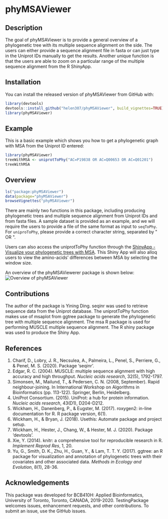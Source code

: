
<!-- README.md is generated from README.Rmd. Please edit that file -->

# phyMSAViewer

<!-- badges: start -->

<!-- badges: end -->

## Description

The goal of phyMSAViewer is to provide a general overview of a
phylogenetic tree with its multiple sequence alignment on the side. The
users can either provide a sequence alignment file in fasta or can just
type in the Uniprot IDs manually to get the results. Another unique
function is that the users are able to zoom on a particular range of the
multiple sequence alignment from the R ShinyApp.

## Installation

You can install the released version of phyMSAViewer from GitHub with:

``` r
library(devtools)
devtools::install_github("helen307/phyMSAViewer", build_vignettes=TRUE)
library(phyMSAViewer)
```

## Example

This is a basic example which shows you how to get a phylogenetic graph
with MSA from the Uniprot ID entered:

``` r
library(phyMSAViewer)
treeWithMSA <- uniprotToPhy("AC=P19838 OR AC=Q00653 OR AC=Q01201")
treeWithMSA
```

## Overview

``` r
ls("package:phyMSAViewer")
data(package="phyMSAViewer")
browseVignettes("phyMSAViewer")
```

There are mainly two functions in this package, including producing
phylogenetic trees and multiple sequence alignment from Uniprot IDs and
from fasta files. A sample dataset is provided as an example, and we
will require the users to provide a file of the same format as input to
`seqToPhy`. For `uniproToPhy`, please provide a correct character
string, separated by " OR ".

Users can also access the uniprotToPhy function through the [ShinyApp -
Visualize your phylogenetic trees with
MSA](https://helen307.shinyapps.io/phyMSAViewer-ShinyApp/). This Shiny
App will also alloq users to view the amino-acids’ differences between
MSA by selecting the window size.

An overview of the phyMSAViewerer package is shown below: ![Overview of
phyMSAViewer](man/figures/overview.png)

## Contributions

The author of the package is Yining Ding. seqinr was used to retrieve
sequence data from the Uniprot database. The uniprotToPhy function makes
use of msaplot from ggtree package to generate the phylogenetic tree
with multiple sequence alignment. The msa R package is used for
performing MUSCLE multiple sequence alignment. The R shiny package was
used to produce the Shiny App.

## References

1.  Charif, D., Lobry, J. R., Necsulea, A., Palmeira, L., Penel, S.,
    Perriere, G., & Penel, M. S. (2020). Package ‘seqinr’.
2.  Edgar, R. C. (2004). MUSCLE: multiple sequence alignment with high
    accuracy and high throughput. *Nucleic acids research*, 32(5),
    1792-1797.
3.  Simonsen, M., Mailund, T., & Pedersen, C. N. (2008, September).
    Rapid neighbour-joining. In International Workshop on Algorithms in
    Bioinformatics (pp. 113-122). Springer, Berlin, Heidelberg.
4.  UniProt Consortium. (2015). UniProt: a hub for protein information.
    *Nucleic acids research*, 43(D1), D204-D212.
5.  Wickham, H., Danenberg, P., & Eugster, M. (2017). roxygen2: in-line
    documentation for R. R package version, 6(1).
6.  Wickham, H., & Bryan, J. (2018). Usethis: Automate package and
    project setup.
7.  Wickham, H., Hester, J., Chang, W., & Hester, M. J. (2020). Package
    ‘devtools’.
8.  Xie, Y. (2014). knitr: a comprehensive tool for reproducible
    research in R. *Implement Reprod Res*, 1, 20.
9.  Yu, G., Smith, D. K., Zhu, H., Guan, Y., & Lam, T. T. Y. (2017).
    ggtree: an R package for visualization and annotation of
    phylogenetic trees with their covariates and other associated data.
    *Methods in Ecology and Evolution*, 8(1), 28-36.

## Acknowledgements

This package was developed for BCB410H: Applied Bioinformatics,
University of Toronto, Toronto, CANADA, 2019-2020. TestingPackage
welcomes issues, enhancement requests, and other contributions. To
submit an issue, use the GitHub issues.
